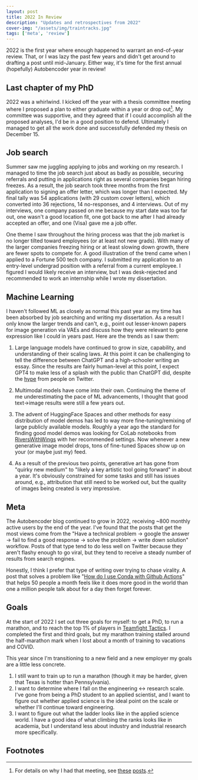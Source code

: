 ```yaml
---
layout: post
title: 2022 In Review
description: "Updates and retrospectives from 2022"
cover-img: "/assets/img/traintracks.jpg"
tags: ['meta', 'review']
---
```


2022 is the first year where enough happened to warrant an end-of-year review.
That, or I was lazy the past few years and didn't get around to drafting a post until mid-January.
Either way, it's time for the first annual (hopefully) Autobencoder year in review!

## Last chapter of my PhD
2022 was a whirlwind.
I kicked off the year with a thesis committee meeting where I proposed a plan to either graduate within a year or drop out[^why].
My committee was supportive, and they agreed that if I could accomplish all the proposed analyses, I'd be in a good position to defend.
Ultimately I managed to get all the work done and successfully defended my thesis on December 15.

## Job search
Summer saw me juggling applying to jobs and working on my research.
I managed to time the job search just about as badly as possible, securing referrals and putting in applications right as several companies began hiring freezes.
As a result, the job search took three months from the first application to signing an offer letter, which was longer than I expected.
My final tally was 54 applications (with 29 custom cover letters), which converted into 36 rejections, 14 no-responses, and 4 interviews.
Out of my interviews, one company passed on me because my start date was too far out, one wasn't a good location fit, one got back to me after I had already accepted an offer, and one (Visa) gave me a job offer.

One theme I saw throughout the hiring process was that the job market is no longer tilted toward employees (or at least not new grads).
With many of the larger companies freezing hiring or at least slowing down growth, there are fewer spots to compete for.
A good illustration of the trend came when I applied to a Fortune 500 tech company.
I submitted my application to an entry-level undergrad position with a referral from a current employee.
I figured I would likely receive an interview, but I was desk-rejected and recommended to work an internship while I wrote my dissertation.

## Machine Learning
I haven't followed ML as closely as normal this past year as my time has been absorbed by job searching and writing my dissertation.
As a result I only know the larger trends and can't, e.g., point out lesser-known papers for image generation via VAEs and discuss how they were relevant to gene expression like I could in years past.
Here are the trends as I saw them:

1. Large language models have continued to grow in size, capability, and understanding of their scaling laws.
At this point it can be challenging to tell the difference between ChatGPT and a high-schooler writing an essay.
Since the results are fairly human-level at this point, I expect GPT4 to make less of a splash with the public than ChatGPT did, despite the [hype](https://twitter.com/KevinBaragona/status/1607639987989917697) from people on Twitter. 

2. Multimodal models have come into their own.
Continuing the theme of me underestimating the pace of ML advancements, I thought that good text->image results were still a few years out.

3. The advent of HuggingFace Spaces and other methods for easy distribution of model demos has led to way more fine-tuning/remixing of large publicly available models.
Roughly a year ago the standard for finding good model demos was looking for CoLab notebooks from [RiversWithWings](https://twitter.com/RiversHaveWings) with her recommended settings.
Now whenever a new generative image model drops, tons of fine-tuned Spaces show up on your (or maybe just my) feed.

4. As a result of the previous two points, generative art has gone from "quirky new medium" to "likely a key artistic tool going forward" in about a year.
It's obviously constrained for some tasks and still has issues around, e.g., attribution that still need to be worked out, but the quality of images being created is very impressive.

## Meta 
The Autobencoder blog continued to grow in 2022, receiving ~800 monthly active users by the end of the year.
I've found that the posts that get the most views come from the "Have a technical problem -> google the answer -> fail to find a good response -> solve the problem -> write down solution" workflow.
Posts of that type tend to do less well on Twitter because they aren't flashy enough to go viral, but they tend to receive a steady number of results from search engines.

Honestly, I think I prefer that type of writing over trying to chase virality.
A post that solves a problem like "[How do I use Conda with Github Actions](https://autobencoder.com/2020-08-24-conda-actions/)" that helps 50 people a month feels like it does more good in the world than one a million people talk about for a day then forget forever.

## Goals
At the start of 2022 I set out three goals for myself: to get a PhD, to run a marathon, and to reach the top 1% of players in [Teamfight Tactics](https://lolchess.gg/profile/na/willoccam/s7.5).
I completed the first and third goals, but my marathon training stalled around the half-marathon mark when I lost about a month of training to vacations and COVID.

This year since I'm transitioning to a new field and a new employer my goals are a little less concrete.
1. I still want to train up to run a marathon (though it may be harder, given that Texas is hotter than Pennsylvania).
2. I want to determine where I fall on the engineering <-> research scale. I've gone from being a PhD student to an applied scientist, and I want to figure out whether applied science is the ideal point on the scale or whether I'll continue toward engineering.
3. I want to figure out what the ladder looks like in the applied science world. I have a good idea of what climbing the ranks looks like in academia, but I understand less about industry and industrial research more specifically.

## Footnotes
[^why]: For details on why I had that meeting, see [these](../2021-11-08-stay-grad) [posts](../2021-11-08-leave-grad).